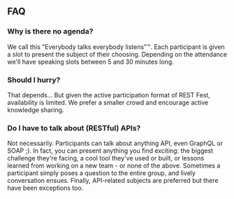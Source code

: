 ## FAQ

### Why is there no agenda?

We call this "Everybody talks everybody listens"™️.
Each participant is given a slot to present the subject of their choosing. 
Depending on the attendance we'll have speaking slots between 5 and 30 minutes long.
   
### Should I hurry?

That depends... But given the active participation format of REST Fest, availability
is limited. We prefer a smaller crowd and encourage active knowledge sharing.
   
### Do I have to talk about (RESTful) APIs?

Not necessarily. Participants can talk about anything API, even GraphQL or SOAP ;). 
In fact, you can present anything you find exciting:
the biggest challenge they're facing, a cool tool they've used or built, or lessons 
learned from working on a new team - or none of the above. Sometimes a participant simply 
poses a question to the entire group, and lively conversation ensues. Finally, API-related
subjects are preferred but there have been exceptions too.
